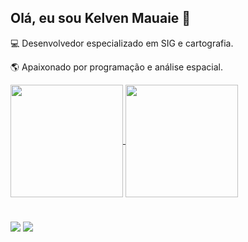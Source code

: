 ## Olá, eu sou Kelven Mauaie 👋

<p>💻 Desenvolvedor especializado em SIG e cartografia.</p> 
<p>🌎 Apaixonado por programação e análise espacial.</p>

<a href="https://github.com/kelvenmahuaie/github-readme-stats">
  <img height=180 align="center" src="https://github-readme-stats.vercel.app/api?username=kelvenmahuaie&theme=tokyonight" />
</a>
<a href="https://github.com/kelvenmahuaie/convoychat">
  <img height=180 align="center" src="https://github-readme-stats.vercel.app/api/top-langs?username=kelvenmahuaie&layout=compact&langs_count=8&card_width=320&theme=tokyonight" />
</a>

#
[<img src="https://img.shields.io/badge/LinkedIn-0077B5?style=for-the-badge&logo=linkedin&logoColor=white">](https://www.linkedin.com/in/kelvenmauaie/)
<a href="mailto:kelvenmahuaie@gmail.com">
  <img src="https://img.shields.io/badge/Gmail-D14836?style=for-the-badge&logo=gmail&logoColor=white"/>
</a>
